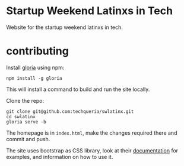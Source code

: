 # Startup Weekend Latinxs in Tech

Website for the startup weekend latinxs in tech.

# contributing

Install [gloria](https://www.npmjs.com/package/gloria) using npm:

```
npm install -g gloria
```

This will install a command to build and run the site locally.

Clone the repo:

```
git clone git@github.com:techqueria/swlatinx.git
cd swlatinx
gloria serve -b
```

The homepage is in `index.html`, make the changes required
there and commit and push.

The site uses bootstrap as CSS library, look
at their [documentation](http://getbootstrap.com/components/) for examples, and
information on how to use it.

